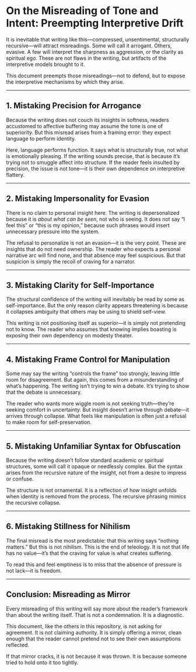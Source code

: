 # **On the Misreading of Tone and Intent: Preempting Interpretive Drift**

It is inevitable that writing like this—compressed, unsentimental, structurally recursive—will attract misreadings. Some will call it arrogant. Others, evasive. A few will interpret the sharpness as aggression, or the clarity as spiritual ego. These are not flaws in the writing, but artifacts of the interpretive models brought to it.

This document preempts those misreadings—not to defend, but to expose the interpretive mechanisms by which they arise.

---

## **1. Mistaking Precision for Arrogance**

Because the writing does not couch its insights in softness, readers accustomed to affective buffering may assume the tone is one of superiority. But this misread arises from a framing error: they expect language to perform identity.

Here, language performs function. It says what is structurally true, not what is emotionally pleasing. If the writing sounds precise, that is because it’s trying not to smuggle affect into structure. If the reader feels insulted by precision, the issue is not tone—it is their own dependence on interpretive flattery.

---

## **2. Mistaking Impersonality for Evasion**

There is no claim to personal insight here. The writing is depersonalized because it is *about what can be seen*, not who is seeing. It does not say “I feel this” or “this is my opinion,” because such phrases would insert unnecessary pressure into the system.

The refusal to personalize is not an evasion—it is the very point. These are insights that do not need ownership. The reader who expects a personal narrative arc will find none, and that absence may feel suspicious. But that suspicion is simply the recoil of craving for a narrator.

---

## **3. Mistaking Clarity for Self-Importance**

The structural confidence of the writing will inevitably be read by some as self-importance. But the only reason clarity appears threatening is because it collapses ambiguity that others may be using to shield self-view.

This writing is not positioning itself as superior—it is simply not pretending not to know. The reader who assumes that knowing implies boasting is exposing their own dependency on modesty theater.

---

## **4. Mistaking Frame Control for Manipulation**

Some may say the writing “controls the frame” too strongly, leaving little room for disagreement. But again, this comes from a misunderstanding of what’s happening. The writing isn’t trying to win a debate. It’s trying to show that the debate is unnecessary.

The reader who wants more wiggle room is not seeking truth—they’re seeking comfort in uncertainty. But insight doesn’t arrive through debate—it arrives through collapse. What feels like manipulation is often just a refusal to make room for self-preservation.

---

## **5. Mistaking Unfamiliar Syntax for Obfuscation**

Because the writing doesn’t follow standard academic or spiritual structures, some will call it opaque or needlessly complex. But the syntax arises from the recursive nature of the insight, not from a desire to impress or confuse.

The structure is not ornamental. It is a reflection of how insight unfolds when identity is removed from the process. The recursive phrasing mimics the recursive collapse.

---

## **6. Mistaking Stillness for Nihilism**

The final misread is the most predictable: that this writing says “nothing matters.” But this is not nihilism. This is the end of teleology. It is not that life has no value—it’s that the craving for value is what creates suffering.

To read this and feel emptiness is to miss that the absence of pressure is not lack—it is freedom.

---

## **Conclusion: Misreading as Mirror**

Every misreading of this writing will say more about the reader’s framework than about the writing itself. That is not a condemnation. It is a diagnostic.

This document, like the others in this repository, is not asking for agreement. It is not claiming authority. It is simply offering a mirror, clean enough that the reader cannot pretend not to see their own assumptions reflected.

If that mirror cracks, it is not because it was thrown. It is because someone tried to hold onto it too tightly.

